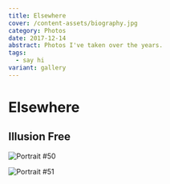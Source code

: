 ```yaml
---
title: Elsewhere
cover: /content-assets/biography.jpg
category: Photos
date: 2017-12-14
abstract: Photos I've taken over the years.
tags:
  - say hi
variant: gallery
---
```


# Elsewhere

## Illusion Free

![Portrait #50](/content-assets/nature-portraits/img50_600X405.jpg)

![Portrait #51](/content-assets/nature-portraits/img51_600X450.jpg)
